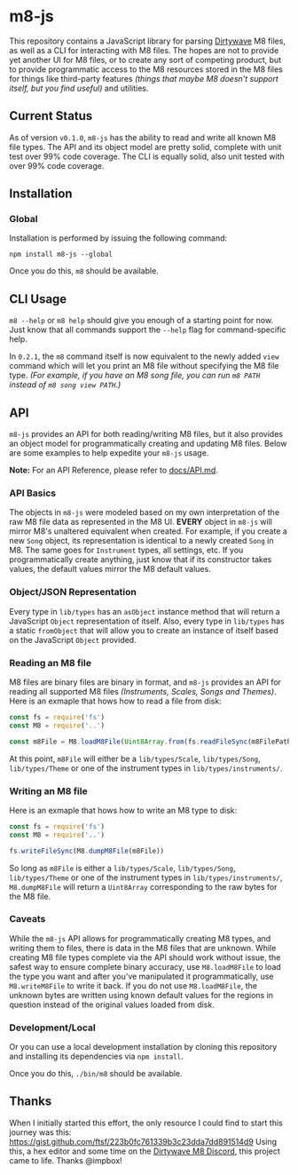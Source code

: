 # m8-js

This repository contains a JavaScript library for parsing [Dirtywave][dirtywave] M8 files, as well as a CLI for
interacting with M8 files.  The hopes are not to provide yet another UI for M8 files, or to create any sort of
competing product, but to provide programmatic access to the M8 resources stored in the M8 files for things like
third-party features _(things that maybe M8 doesn't support itself, but you find useful)_ and utilities.

## Current Status

As of version `v0.1.0`, `m8-js` has the ability to read and write all known M8 file types. The API and its object model
are pretty solid, complete with unit test over 99% code coverage. The CLI is equally solid, also unit tested with over
99% code coverage.

## Installation

### Global

Installation is performed by issuing the following command:

```
npm install m8-js --global
```

Once you do this, `m8` should be available.

## CLI Usage

`m8 --help` or `m8 help` should give you enough of a starting point for now.  Just know that all commands support the
`--help` flag for command-specific help.

In `0.2.1`, the `m8` command itself is now equivalent to the newly added `view` command which will let you print an M8
file without specifying the M8 file type. _(For example, if you have an M8 song file, you can run `m8 PATH` instead of
`m8 song view PATH`.)_

## API

`m8-js` provides an API for both reading/writing M8 files, but it also provides an object model for programmatically
creating and updating M8 files. Below are some examples to help expedite your `m8-js` usage.

**Note:** For an API Reference, please refer to [docs/API.md](https://github.com/whitlockjc/m8-js/blob/main/docs/API.md).

### API Basics

The objects in `m8-js` were modeled based on my own interpretation of the raw M8 file data as represented in the M8 UI.
**EVERY** object in `m8-js` will mirror M8's unaltered equivalent when created. For example, if you create a new `Song`
object, its representation is identical to a newly created `Song` in M8. The same goes for `Instrument` types, all
settings, etc. If you programmatically create anything, just know that if its constructor takes values, the default
values mirror the M8 default values.

### Object/JSON Representation

Every type in `lib/types` has an `asObject` instance method that will return a JavaScript `Object` representation of
itself. Also, every type in `lib/types` has a static `fromObject` that will allow you to create an instance of itself
based on the JavaScript `Object` provided.

### Reading an M8 file

M8 files are binary files are binary in format, and `m8-js` provides an API for reading all supported M8 files
_(Instruments, Scales, Songs and Themes)_. Here is an exmaple that hows how to read a file from disk:

```js
const fs = require('fs')
const M8 = require('..')

const m8File = M8.loadM8File(Uint8Array.from(fs.readFileSync(m8FilePath))
```

At this point, `m8File` will either be a `lib/types/Scale`, `lib/types/Song`, `lib/types/Theme` or one of the instrument
types in `lib/types/instruments/`.

### Writing an M8 file

Here is an exmaple that hows how to write an M8 type to disk:

```js
const fs = require('fs')
const M8 = require('..')

fs.writeFileSync(M8.dumpM8File(m8File))
```

So long as `m8File` is either a `lib/types/Scale`, `lib/types/Song`, `lib/types/Theme` or one of the instrument
types in `lib/types/instruments/`, `M8.dumpM8File` will return a `Uint8Array` corresponding to the raw bytes for the M8
file.

### Caveats

While the `m8-js` API allows for programmatically creating M8 types, and writing them to files, there is data in the M8
files that are unknown. While creating M8 file types complete via the API should work without issue, the safest way to
ensure complete binary accuracy, use `M8.loadM8File` to load the type you want and after you've manipulated it
programmatically, use `M8.writeM8File` to write it back. If you do not use `M8.loadM8File`, the unknown bytes are
written using known default values for the regions in question instead of the original values loaded from disk.

### Development/Local

Or you can use a local development installation by cloning this repository and installing its dependencies via
`npm install`.

Once you do this, `./bin/m8` should be available.

## Thanks

When I initially started this effort, the only resource I could find to start this journey was this:
<https://gist.github.com/ftsf/223b0fc761339b3c23dda7dd891514d9>  Using this, a hex editor and some time on the
[Dirtywave M8 Discord](https://discord.gg/WEavjFNYHh), this project came to life.  Thanks @impbox!

[dirtywave]: https://dirtywave.com/
